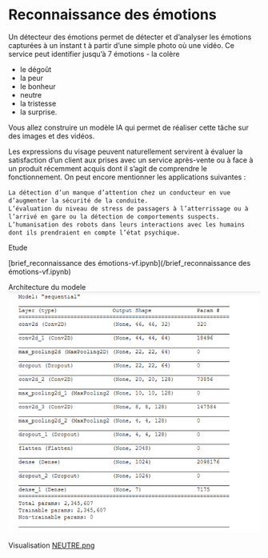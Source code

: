 # Reconnaissance des émotions


Un détecteur des émotions permet de détecter et d’analyser les émotions capturées à un instant t à partir d’une simple photo où une vidéo. Ce service peut identifier jusqu’à 7 émotions - la colère
- le dégoût
- la peur
- le bonheur
- neutre
- la tristesse
- la surprise. 

Vous allez construire un modèle IA qui permet de réaliser cette tâche sur des images et des vidéos.

Les expressions du visage peuvent naturellement servirent à évaluer la satisfaction d’un client aux prises avec un service après-vente ou à face à un produit récemment acquis dont il s’agit de comprendre le fonctionnement. On peut encore mentionner les applications suivantes :

    La détection d’un manque d’attention chez un conducteur en vue d’augmenter la sécurité de la conduite.
    L’évaluation du niveau de stress de passagers à l’atterrissage ou à l’arrivé en gare ou la détection de comportements suspects.
    L’humanisation des robots dans leurs interactions avec les humains dont ils prendraient en compte l’état psychique.

Etude 

[brief_reconnaissance des émotions-vf.ipynb](/brief_reconnaissance des émotions-vf.ipynb)


Architecture du modele
![image](architecturedumodel.PNG)




Visualisation
[NEUTRE.png](NEUTRE.png)
